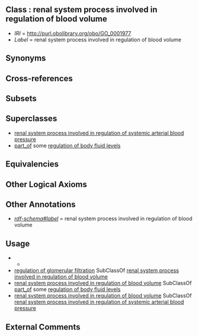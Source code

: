 
## Class : renal system process involved in regulation of blood volume

 * *IRI* = http://purl.obolibrary.org/obo/GO_0001977
 * *Label* = renal system process involved in regulation of blood volume

## Synonyms


## Cross-references


## Subsets


## Superclasses

 * [renal system process involved in regulation of systemic arterial blood pressure](../../GO/71/GO_0003071.md)
 * [part_of](../../BFO/50/BFO_0000050.md) some [regulation of body fluid levels](../../GO/78/GO_0050878.md)

## Equivalencies


## Other Logical Axioms


## Other Annotations

 * *[rdf-schema#label](../../el/rdf-schema#label.md)* = renal system process involved in regulation of blood volume

## Usage

 * -
 * [regulation of glomerular filtration](../../GO/93/GO_0003093.md) SubClassOf [renal system process involved in regulation of blood volume](../../GO/77/GO_0001977.md)
 * [renal system process involved in regulation of blood volume](../../GO/77/GO_0001977.md) SubClassOf [part_of](../../BFO/50/BFO_0000050.md) some [regulation of body fluid levels](../../GO/78/GO_0050878.md)
 * [renal system process involved in regulation of blood volume](../../GO/77/GO_0001977.md) SubClassOf [renal system process involved in regulation of systemic arterial blood pressure](../../GO/71/GO_0003071.md)

## External Comments

